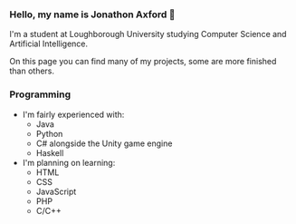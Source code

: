 ### Hello, my name is Jonathon Axford 👋

I'm a student at Loughborough University studying Computer Science and Artificial Intelligence.

On this page you can find many of my projects, some are more finished than others.

### Programming
- I'm fairly experienced with:
  - Java
  - Python
  - C# alongside the Unity game engine
  - Haskell
- I'm planning on learning:
  - HTML
  - CSS
  - JavaScript
  - PHP
  - C/C++
 
<!--
**Jonathon-A/Jonathon-A** is a ✨ _special_ ✨ repository because its `README.md` (this file) appears on your GitHub profile.

Here are some ideas to get you started:

- 🔭 I’m currently working on ...
- 🌱 I’m currently learning ...
- 👯 I’m looking to collaborate on ...
- 🤔 I’m looking for help with ...
- 💬 Ask me about ...
- 📫 How to reach me: ...
- 😄 Pronouns: ...
- ⚡ Fun fact: ...
-->
